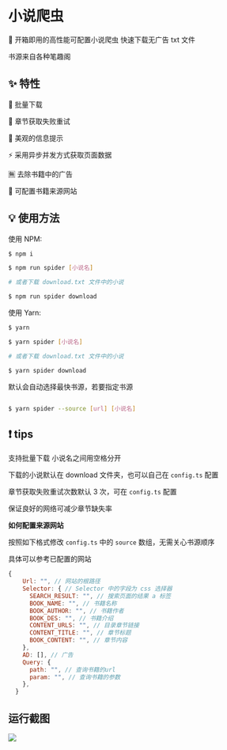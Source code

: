 # 小说爬虫

🎉 开箱即用的高性能可配置小说爬虫 快速下载无广告 txt 文件

书源来自各种笔趣阁

## ✨ 特性

📂 批量下载

🔄 章节获取失败重试

📑 美观的信息提示

⚡ 采用异步并发方式获取页面数据

🈚 去除书籍中的广告

🔧 可配置书籍来源网站

## 💡 使用方法

使用 NPM:

```bash
$ npm i

$ npm run spider [小说名]

# 或者下载 download.txt 文件中的小说

$ npm run spider download
```

使用 Yarn:

```bash
$ yarn

$ yarn spider [小说名]

# 或者下载 download.txt 文件中的小说

$ yarn spider download
```

默认会自动选择最快书源，若要指定书源

```bash

$ yarn spider --source [url] [小说名]

```

## ❗ tips

支持批量下载 小说名之间用空格分开

下载的小说默认在 download 文件夹，也可以自己在 `config.ts` 配置

章节获取失败重试次数默认 3 次，可在 `config.ts` 配置

保证良好的网络可减少章节缺失率

**如何配置来源网站**

按照如下格式修改 `config.ts` 中的 `source` 数组，无需关心书源顺序

具体可以参考已配置的网站

```js
{
    Url: "", // 网站的根路径
    Selector: { // Selector 中的字段为 css 选择器
      SEARCH_RESULT: "", // 搜索页面的结果 a 标签
      BOOK_NAME: "", // 书籍名称
      BOOK_AUTHOR: "", // 书籍作者
      BOOK_DES: "", // 书籍介绍
      CONTENT_URLS: "", // 目录章节链接
      CONTENT_TITLE: "", // 章节标题
      BOOK_CONTENT: "", // 章节内容
    },
    AD: [], // 广告
    Query: {
      path: "", // 查询书籍的url
      param: "", // 查询书籍的参数
    },
  }
```

## 运行截图

![](https://cansiny.oss-cn-shanghai.aliyuncs.com/images/1621749960365-1621749953964.png)
